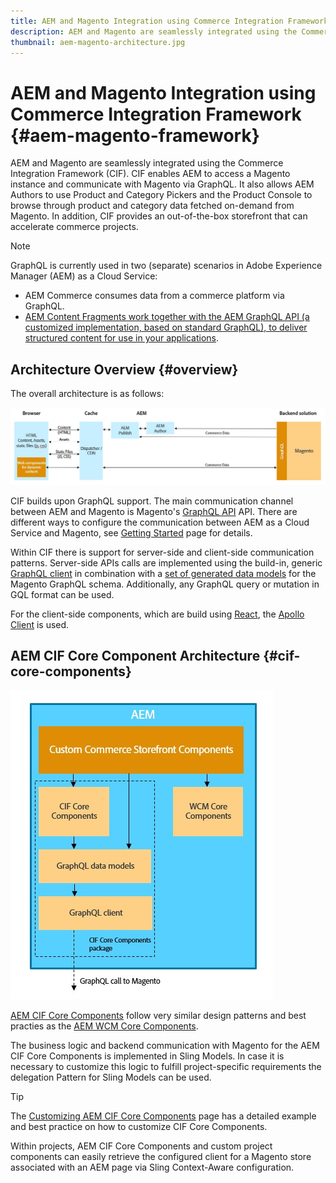 ```yaml
---
title: AEM and Magento Integration using Commerce Integration Framework
description: AEM and Magento are seamlessly integrated using the Commerce Integration Framework (CIF). CIF enables AEM to access a Magento instance and communicate with Magento via GraphQL. It also allows AEM Authors to use Product and Category Pickers and the Product Console to browse through product and category data fetched on-demand from Magento. In addition, CIF provides an out-of-the-box storefront that can accelerate commerce projects.
thumbnail: aem-magento-architecture.jpg
---
```


# AEM and Magento Integration using Commerce Integration Framework {#aem-magento-framework}

AEM and Magento are seamlessly integrated using the Commerce Integration Framework (CIF). CIF enables AEM to access a Magento instance and communicate with Magento via GraphQL. It also allows AEM Authors to use Product and Category Pickers and the Product Console to browse through product and category data fetched on-demand from Magento. In addition, CIF provides an out-of-the-box storefront that can accelerate commerce projects.

>[!NOTE]
>
>GraphQL is currently used in two (separate) scenarios in Adobe Experience Manager (AEM) as a Cloud Service:
>
>* AEM Commerce consumes data from a commerce platform via GraphQL.
>* [AEM Content Fragments work together with the AEM GraphQL API (a customized implementation, based on standard GraphQL), to deliver structured content for use in your applications](/help/assets/content-fragments/graphql-api-content-fragments.md).

## Architecture Overview {#overview}

The overall architecture is as follows:

![CIF Architecture Overview](../assets/AEM_Magento_Architecture.JPG)

CIF builds upon GraphQL support. The main communication channel between AEM and Magento is Magento's [GraphQL API](https://devdocs.magento.com/guides/v2.4/graphql/) API. There are different ways to configure the communication between AEM as a Cloud Service and Magento, see [Getting Started](../getting-started.md) page for details.

Within CIF there is support for server-side and client-side communication patterns.
Server-side APIs calls are implemented using the build-in, generic [GraphQL client](https://github.com/adobe/commerce-cif-graphql-client) in combination with a [set of generated data models](https://github.com/adobe/commerce-cif-magento-graphql) for the Magento GraphQL schema. Additionally, any GraphQL query or mutation in GQL format can be used.

For the client-side components, which are build using [React](https://reactjs.org/), the [Apollo Client](https://www.apollographql.com/docs/react/) is used.

## AEM CIF Core Component Architecture {#cif-core-components}

![AEM CIF Core Component Architecture](../assets/cif-component-architecture.jpg)

[AEM CIF Core Components](https://github.com/adobe/aem-core-cif-components) follow very similar design patterns and best practies as the [AEM WCM Core Components](https://github.com/adobe/aem-core-wcm-components).

The business logic and backend communication with Magento for the AEM CIF Core Components is implemented in Sling Models. In case it is necessary to customize this logic to fulfill project-specific requirements the delegation Pattern for Sling Models can be used.

>[!TIP]
>
>The [Customizing AEM CIF Core Components](../customizing/customize-cif-components.md) page has a detailed example and best practice on how to customize CIF Core Components.

Within projects, AEM CIF Core Components and custom project components can easily retrieve the configured client for a Magento store associated with an AEM page via Sling Context-Aware configuration.
